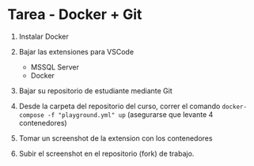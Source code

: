  # Tarea - Docker + Git
 
1. Instalar Docker
2. Bajar las extensiones para VSCode
    - MSSQL Server 
    - Docker

3. Bajar su repositorio de estudiante mediante Git
4. Desde la carpeta del repositorio del curso, correr el comando `docker-compose -f "playground.yml" up` (asegurarse que levante 4 contenedores)
5. Tomar un screenshot de la extension con los contenedores
6. Subir el screenshot en el repositorio (fork) de trabajo.
